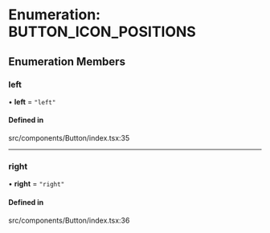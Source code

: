 # Enumeration: BUTTON\_ICON\_POSITIONS

## Enumeration Members

### left

• **left** = ``"left"``

#### Defined in

src/components/Button/index.tsx:35

___

### right

• **right** = ``"right"``

#### Defined in

src/components/Button/index.tsx:36

